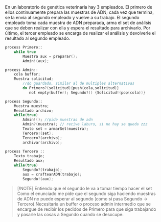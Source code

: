 En un laboratorio de genética veterinaria hay 3 empleados. El primero de ellos
continuamente prepara las muestras de ADN; cada vez que termina, se la envía al segundo empleado y vuelve a su trabajo. El segundo empleado toma cada muestra de ADN preparada, arma el set de análisis que se deben realizar con ella y espera el resultado para archivarlo. Por último, el tercer empleado se encarga de realizar el análisis y devolverle el resultado al segundo empleado.
```c
process Primero::
	while true
		Muestra aux = preparar();
		Admin!(aux);

process Admin::
	cola buffer;
	Muestra solicitud;
		//do guardado, similar al de multiples alternativas
		do Primero?(solicitud){push(cola,solicitud)}
		   not empty(buffer); Segundo?() {Solicitud!(pop(cola))}

process Segundo::
	Muestra muestra;
	Resultado archivo;
	while(true)
		Admin!(); //pide muestras de adn
		Admin?(muestra); // recive laburo, si no hay se queda zzz
		Texto set = armarSet(muestra);
		Tercero!(set);
		Tercero?(archivo);
		archivar(archivo);
		
process Tercero ::
	Texto trabajo;
	Resultado aux;
	while(true)
		Segundo?(trabajo);
		aux = craftearADN(trabajo);
		Segundo!(aux);
```

> [!NOTE] Entiendo que el segundo le va a tomar tiempo hacer el set 
>  Como el enunciado me pide que el segundo siga haciendo muestras de ADN no puede esperar al segundo (como si pasa Segundo -> Tercero).Necesitaria un buffer o proceso admin intermedio que se encargue de recibir los pedidos de Primero  para que siga trabajando y pasarle las cosas a Segundo cuando se desocupe.
